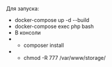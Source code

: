 Для запуска:
* docker-compose up -d --build
* docker-compose exec php bash
* В консоли
* * composer install
* * chmod -R 777 /var/www/storage/